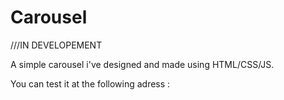 # Carousel

///IN DEVELOPEMENT

A simple carousel i've designed and made using HTML/CSS/JS. 

You can test it at the following adress : 
